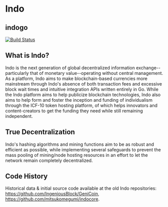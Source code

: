 # Indo
## indogo

[![Build Status](https://travis-ci.org/MitsukoMegumi/Indocore.svg?branch=master)](https://travis-ci.org/MitsukoMegumi/Indocore)

## What is Indo?

Indo is the next generation of global decentralized information exchange--particularly that of monetary value--operating without central management. As a platform, Indo aims to make blockchain-based currencies more mainstream through Indo's absence of both transaction fees and excessive block wait times and intuitive integration APIs written entirely in Go. While the Indo platform aims to help publicize blockchain technologies, Indo also aims to help form and foster the inception and funding of individualism through the ICF-10 token hosting platform, of which helps innovators and content-creators to get the funding they need while still remaining independent.

## True Decentralization

Indo's hashing algorithms and mining functions aim to be as robust and efficient as possible, while implementing several safeguards to prevent the mass pooling of mining/node hosting resources in an effort to let the network remain completely decentralized.

## Code History

Historical data & initial source code available at the old Indo repositories: https://github.com/IngeniousBlock/GeniCoin, https://github.com/mitsukomegumi/indocore.
